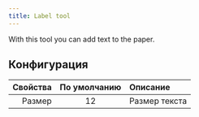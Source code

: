 ```yaml
---
title: Label tool
---
```


With this tool you can add text to the paper.

## Конфигурация

| Свойства | По умолчанию | Описание      |
| -------: | :----------: | :------------ |
|   Размер |      12      | Размер текста |
